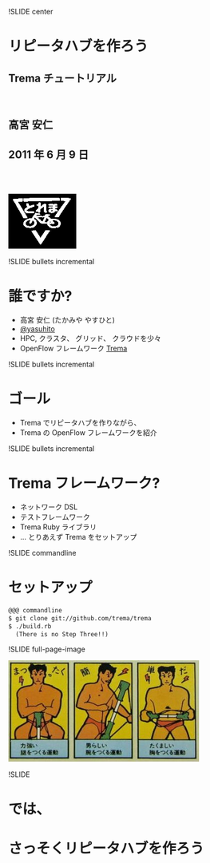 !SLIDE center

# リピータハブを作ろう ##########################################################

## Trema チュートリアル

<br />

## 高宮 安仁
## 2011 年 6 月 9 日

<br />
<br />


![Trema logo](trema.png)


!SLIDE bullets incremental
# 誰ですか? ###############################################################

* 高宮 安仁 (たかみや やすひと)
* [@yasuhito](http://twitter.com/#!/yasuhito)
* HPC, クラスタ、 グリッド、 クラウドを少々
* OpenFlow フレームワーク [Trema](https://github.com/trema/trema)


!SLIDE bullets incremental
# ゴール #################################################################

* Trema でリピータハブを作りながら、
* Trema の OpenFlow フレームワークを紹介


!SLIDE bullets incremental
# Trema フレームワーク? #####################################################

* ネットワーク DSL
* テストフレームワーク
* Trema Ruby ライブラリ
* ... とりあえず Trema をセットアップ


!SLIDE commandline
# セットアップ ##############################################################

	@@@ commandline
	$ git clone git://github.com/trema/trema
	$ ./build.rb
	  (There is no Step Three!!)


!SLIDE full-page-image

![まったく簡単だ](kantan.jpg "まったく簡単だ")


!SLIDE 
# では、
# さっそくリピータハブを作ろう
